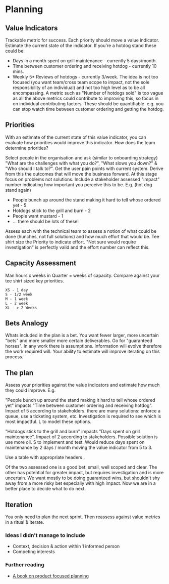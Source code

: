 # Planning

## Value Indicators

Trackable metric for success. Each priority should move a value indicator. Estimate the current state of the indicator. If you're a hotdog stand these could be:
* Days in a month spent on grill maintenance - currently 5 days/month.
* Time between customer ordering and receiving hotdog - currently 10 mins.
* Weekly 5* Reviews of hotdogs - currently 3/week.
The idea is not too focused (you want team/cross team scope to impact, not the sole responsibility of an individual) and not too high level as to be all encompassing. A metric such as "Number of hotdogs sold" is too vague as all the above metrics could contribute to improving this, so focus in on individual contributing factors. These should be quantifiable. e.g. you can stop watch time between customer ordering and getting the hotdog.



## Priorities

With an estimate of the current state of this value indicator, you can evaluate how priorities would improve this indicator. How does the team determine priorities?

Select people in the organisation and ask (similar to onboarding strategy) "What are the challenges with what you do?", "What slows you down?" & "Who should I talk to?". Get the user pain points with current system. Derive from this the outcomes that will move the business forward. At this stage focus on problems not solutions. Include a stakeholder assessed "impact" number indicating how important you perceive this to be. E.g. (hot dog stand again)
* People bunch up around the stand making it hard to tell whose ordered yet - 5
* Hotdogs stick to the grill and burn - 2
* People want mustard - 1
* ... there should be lots of these!

Assess each with the technical team to assess a notion of what could be done (hunches, not full solutions) and how much effort that would be. Tee shirt size the Priority to indicate effort. "Not sure would require investigation" is perfectly valid and the effort number can reflect this.

## Capacity Assessment

Man hours x weeks in Quarter = weeks of capacity. Compare against your tee shirt sized key priorities.
```
XS - 1 day
S - 1/2 week
M - 1 week
L - 2 week
XL - > 2 Weeks
```

## Bets Analogy

Whats included in the plan is a bet. You want fewer larger, more uncertain "bets" and more smaller more certain deliverables. Go for "guaranteed horses". In any work there is assumptions. Information will evolve therefore the work required will. Your ability to estimate will improve iterating on this process.

## The plan

Assess your priorities against the value indicators and estimate how much they could improve. E.g.

"People bunch up around the stand making it hard to tell whose ordered yet" impacts "Time between customer ordering and receiving hotdog". Impact of 5 according to stakeholders. there are many solutions: enforce a queue, use a ticketing system, etc. Investigation is required to see which is most impactful. L to model these options.

"Hotdogs stick to the grill and burn" impacts "Days spent on grill maintenance". Impact of 2 according to stakeholders. Possible solution is use more oil. S to implement and test. Would reduce days spent on maintenance by 2 days / month moving the value indicator from 5 to 3.

Use a table with appropriate headers .

Of the two assessed  one is a good bet: small, well scoped and clear. The other has potential for greater impact, but requires investigation and is more uncertain. We want mostly to be doing guaranteed wins, but shouldn't shy away from a more risky bet especially with high impact. Now we are in a better place to decide what to do next.

## Iteration

You only need to plan the next sprint. Then reassess against value metrics in a ritual & iterate.

### Ideas I didn't manage to include

* Context, decision & action within 1 informed person
* Competing interests

### Further reading

* [A book on product focused planning](https://www.amazon.com/Product-Momentum-Gap-Bringing-together/dp/B0CK9Y3V28)
